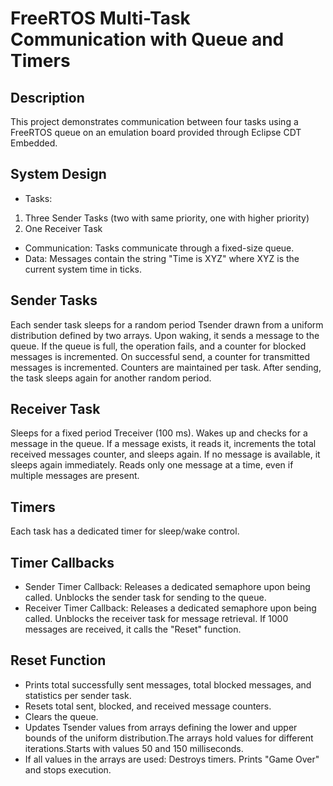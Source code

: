 # FreeRTOS Multi-Task Communication with Queue and Timers
## Description
This project demonstrates communication between four tasks using a FreeRTOS queue on an emulation board provided through Eclipse CDT Embedded.

## System Design
- Tasks:
1. Three Sender Tasks (two with same priority, one with higher priority)
2.  One Receiver Task
- Communication: Tasks communicate through a fixed-size queue.
- Data: Messages contain the string "Time is XYZ" where XYZ is the current system time in ticks.
## Sender Tasks
Each sender task sleeps for a random period Tsender drawn from a uniform distribution defined by two arrays. Upon waking, it sends a message to the queue. If the queue is full, the operation fails, and a counter for blocked messages is incremented. On successful send, a counter for transmitted messages is incremented. Counters are maintained per task. After sending, the task sleeps again for another random period. 
## Receiver Task
Sleeps for a fixed period Treceiver (100 ms). Wakes up and checks for a message in the queue. If a message exists, it reads it, increments the total received messages counter, and sleeps again. If no message is available, it sleeps again immediately. Reads only one message at a time, even if multiple messages are present.
## Timers
Each task has a dedicated timer for sleep/wake control.
## Timer Callbacks
- Sender Timer Callback:
Releases a dedicated semaphore upon being called.
Unblocks the sender task for sending to the queue.
- Receiver Timer Callback:
Releases a dedicated semaphore upon being called.
Unblocks the receiver task for message retrieval.
If 1000 messages are received, it calls the "Reset" function.
## Reset Function
- Prints total successfully sent messages, total blocked messages, and statistics per sender task.
- Resets total sent, blocked, and received message counters.
- Clears the queue.
- Updates Tsender values from arrays defining the lower and upper bounds of the uniform distribution.The arrays hold values for different iterations.Starts with values 50 and 150 milliseconds.
- If all values in the arrays are used:
Destroys timers. Prints "Game Over" and stops execution.
